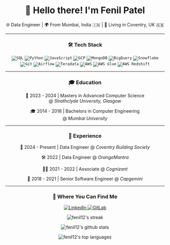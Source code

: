 <h1 align="center">👋 Hello there! I'm Fenil Patel</h1>
<p align="center">🌐 Data Engineer | 🌍 From Mumbai, India 🇮🇳 | 🏡 Living in Coventry, UK 🇬🇧</p>

---

<h3 align="center">🛠 Tech Stack</h3>

<p align="center">
  <code><img alt="SQL" src="https://img.shields.io/badge/-SQL-336791?style=flat-square&logo=sql&logoColor=black" /></code>
  <code><img alt="Python" src="https://img.shields.io/badge/-Python-3776AB?style=flat-square&logo=python&logoColor=black" /></code>
  <code><img alt="JavaScript" src="https://img.shields.io/badge/-JavaScript-F7DF1E?style=flat-square&logo=javascript&logoColor=black" /></code>
  <code><img alt="GCP" src="https://img.shields.io/badge/-GCP-4285F4?style=flat-square&logo=google-cloud&logoColor=black" /></code>
  <code><img alt="MongoDB" src="https://img.shields.io/badge/-MongoDB-13aa52?style=flat-square&logo=mongodb&logoColor=black" /></code>
  <code><img alt="BigQuery" src="https://img.shields.io/badge/-BigQuery-4285F4?style=flat-square&logo=google-cloud&logoColor=black" /></code>
  <code><img alt="Snowflake" src="https://img.shields.io/badge/-Snowflake-29B3EF?style=flat-square&logo=snowflake&logoColor=black" /></code>
  <code><img alt="Git" src="https://img.shields.io/badge/-Git-F05032?style=flat-square&logo=git&logoColor=black" /></code>
  <code><img alt="Airflow" src="https://img.shields.io/badge/-Airflow-017CEE?style=flat-square&logo=apache-airflow&logoColor=black" /></code>
  <code><img alt="Teradata" src="https://img.shields.io/badge/-Teradata-F58021?style=flat-square&logo=teradata&logoColor=black" /></code>
  <code><img alt="AWS" src="https://img.shields.io/badge/-AWS-FF9900?style=flat-square&logo=amazon-aws&logoColor=black" /></code>
  <code><img alt="AWS Glue" src="https://img.shields.io/badge/-AWS_Glue-FF9900?style=flat-square&logo=amazon-aws&logoColor=black" /></code>
  <code><img alt="AWS Redshift" src="https://img.shields.io/badge/-AWS_Redshift-DC382D?style=flat-square&logo=amazon-redshift&logoColor=white" /></code>
</p>

---

<h3 align="center">🎓 Education</h3>

<p align="center">
  📖 2023 - 2024 | Masters in Advanced Computer Science <br> @ <i>Strathclyde University, Glasgow</i>
</p>
<p align="center">
  🎓 2014 - 2018 | Bachelors in Computer Engineering <br> @ <i>Mumbai University</i>
</p>

---

<h3 align="center">💼 Experience</h3>

<p align="center">
  📖 2024 - Present | Data Engineer @ <i>Coventry Building Society</i>
</p>
<p align="center">
  🛠 2022 | Data Engineer @ <i>OrangeMantra</i>
</p>
<p align="center">
  👨‍💻 2021 - 2022 | Associate @ <i>Cognizant</i>
</p>
<p align="center">
  🚀 2018 - 2021 | Senior Software Engineer @ <i>Capgemini</i>
</p>

---

<h3 align="center">🚀 Where You Can Find Me</h3>

<p align="center">
  <a href="https://www.linkedin.com/in/fenil1212" target="_blank">
    <img alt="LinkedIn" src="https://img.shields.io/badge/linkedin-%230077B5.svg?&style=flat-square&logo=linkedin&logoColor=white" />
  </a>
  <a href="https://gitlab.com/users/fenil12/projects" target="_blank">
    <img alt="GitLab" src="https://img.shields.io/badge/gitlab-%23181717.svg?&style=flat-square&logo=gitlab&logoColor=white" />
  </a>
</p>


<p align="center">
  <img src="http://github-readme-streak-stats.herokuapp.com?user=fenil12&theme=radical" alt="fenil12's streak" />
</p>

<p align="center">
  <img src="https://github-readme-stats.vercel.app/api?username=fenil12&count_private=true&show_icons=true&theme=radical&hide=stars" alt="fenil12's github stats" />
</p>

<p align="center">
  <img src="https://github-readme-stats.vercel.app/api/top-langs/?username=fenil12&layout=compact&theme=radical" alt="fenil12's top languages" />
</p>
